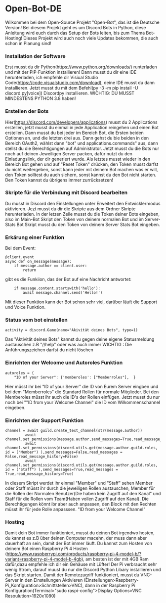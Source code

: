 # Open-Bot-DE
Wilkommen bei dem Open-Source Projekt "Open-Bot", das ist die Deutsche Version!
Bei diesem Projekt geht es um Discord Bots in Python, diese Anleitung wird euch durch das Setup der Bots leiten, bis zum Thema Bot-Hosting!
Dieses Projekt wird auch noch viele Updates bekommen, die auch schon in Planung sind!

### Installation der Software
Erst musst du dir Python(https://www.python.org/downloads/) runterladen und mit der PIP-Funktion installieren!
Dann musst du dir eine IDE herunterladen, ich empfehle dir Visiual Studio Code(https://code.visualstudio.com/download), deine IDE musst du dann 
installieren.
Jetzt musst du mit dem Befehl(py -3 -m pip install -U discord.py[voice]) Discordpy installieren.
WICHTIG: DU MUSST MINDESTENS PYTHON 3.8 haben!

### Erstellen der Bots
Hier(https://discord.com/developers/applications) musst du 2 Applications erstellen, jetzt musst du einmal in jede Application reingehen und einen Bot 
erstellen.
Dann musst du bei jeder im Bereich Bot, die Ersten beiden Optionen an, und die letzten drei aus.
Dann gehst du bie beiden in den Bereich OAuth2, wählst dann "bot" und applications.commands" aus, dann stellst du die Berechtigungen auf Administrator.
Jetzt musst du die Bots nur noch auf deinen Jeweiligen Server packen, dafür nutzt du den Einladungslink, der dir generiert wurde.
Als letztes musst wieder in den Bereich Bot gehen und auf "Reset Token" drücken, den Token musst darfst du nicht weitergeben, sonst kann jeder mit deinem  Bot machen was er will, den Token solltest du auch sichern, sonst kannst du den Bot nicht starten.
Den Token kannst du übrigens immer zurrücksetzen!

### Skripte für die Verbindung mit Discord bearbeiten
Du musst in Discord den Einstellungen unter Erweitert den Entwicklermodus aktivieren.
Jezt musst du dir die Skripte aus dem Ordner Skripte herunterladen.
In der letzen Zeile musst du die Token deiner Bots eingeben, also im Main-Bot  Skript den Token von deinem normalen Bot und im Server-Stats Bot Skript 
musst du den Token von deinem Server Stats Bot eingeben. 

### Erkärung einer Funktion

Bei dem Event:
```
@client.event
async def on_message(message):
    if message.author == client.user:
        return
```
gibt es die Funkiion, das der Bot auf eine Nachricht antwortet:

```
    if message.content.startswith('hello'):
        await message.channel.send('Hello!')
```

Mit dieser Funktion kann der Bot schon sehr viel, darüber läuft die Support und Voice Funktion.

### Status vom bot einstellen
```
activity = discord.Game(name="Akivität deines Bots", type=1)
```
Das "Aktivität deines Bots" kannst du gegen deine eigene Statusmeldung austauschen z.B "//help" oder was auch immer
WICHTIG : Die Anführungszeichen darfst du nicht löschen

### Einrichten der Welcome und Autoroles Funktion
```
autoroles = {
    "ID of your Server": {'memberoles': ["Memberroles"],  }
```
Hier müsst ihr bei "ID of your Server" die ID von Eurem Server eingben und bei dem "Memberroles" die Standard Rollen für normale Mitglieder.
Bei den Memberoles müsst ihr auch die ID's der Rollen einfügen.
Jetzt musst du nur noch bei ""ID from your Welcome Channel" die ID vom Wilkommenschannel eingeben.



### Einrichten der Support Funktion
```
channel = await guild.create_text_channel(str(message.author))
         await channel.set_permissions(message.author,send_messages=True,read_message_history=True,read_messages=True)
         await channel.set_permissions(discord.utils.get(message.author.guild.roles, id = ("Member") ),send_messages=False,read_messages =                        False,read_message_history=False)
         await channel.set_permissions(discord.utils.get(message.author.guild.roles, id = ("Staff") ),send_messages=True,read_messages =                          True,read_message_history=True)
```
In diesem Skript werdet ihr einmal "Member" und "Staff" sehen
Member oder Staff müsst ihr durch die jeweiligen Rollen austauschen, Member für die Rollen der Normalen Benutzer(Die haben kein Zugriff auf den Kanal" und Staff für die Rollen vom Team(Haben vollen Zugriff auf den Kanal).
Die Berechtigungen könnt ibr aber auch anpassen, den Block mit den Rechten müsst ihr für jede Rolle anpasssen.
"ID from your Welcome Channel"


### Hosting
Damit dein Bot immer funktioniert, musst du deinen Bot irgendwo hosten, du kannst es z.B über deinen Computer macehn, der muss dann aber dauerhaft an 
sein, damit der Bot immer läuft.
Du kannst zum Hosten von deinem Bot einen Raspberry Pi 4 Hosten (https://www.raspberrypi.com/products/raspberry-pi-4-model-b/?variant=raspberry-pi-4-model-b-4gb), am besten ist der mit 4GB Ram dafür,dazu empfehle ich dir ein Gehäuse mit Lüfter!
Der Pi verbraucht sehr wenig Strom, darauf muust du nur die Discord Python Libary installieren und das Skript starten. Damit der Remotezugriff
funktioniert, musst du VNC-Server in den Einstellungen Aktivieren (Einstellungen>Raspberry-Pi_Konfiguration>Schnittstellen>VNC), dann in der Raspberry Pi Konfiguration(Terminal>"sudo raspi-config">Display Options>VNC Resoulution>1920x1080)






